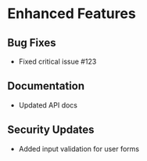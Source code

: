 # Enhanced Features
## Bug Fixes
- Fixed critical issue #123
## Documentation
- Updated API docs
## Security Updates
- Added input validation for user forms
